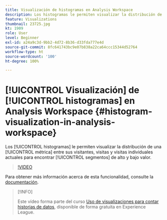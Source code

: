 ```yaml
---
title: Visualización de histogramas en Analysis Workspace
description: Los histogramas le permiten visualizar la distribución de una métrica entre sus visitantes, visitas y visitas actuales, para encontrar segmentos de alto y bajo valor.
feature: Visualizations
thumbnail: 23725.jpg
kt: 1909
role: User
level: Beginner
exl-id: a24a9c3d-9bb2-4d72-8b36-d33fda777e4d
source-git-commit: 8fc641743bc9e07b838a22ca64ccc15344d52764
workflow-type: ht
source-wordcount: '100'
ht-degree: 100%

---
```


# [!UICONTROL Visualización] de [!UICONTROL histogramas] en Analysis Workspace {#histogram-visualization-in-analysis-workspace}

Los [!UICONTROL histogramas] le permiten visualizar la distribución de una [!UICONTROL métrica] entre sus visitantes, visitas y visitas individuales actuales para encontrar [!UICONTROL segmentos] de alto y bajo valor.

>[!VIDEO](https://video.tv.adobe.com/v/23725/?quality=12&learn=on)

Para obtener más información acerca de esta funcionalidad, consulte la [documentación](https://experienceleague.adobe.com/docs/analytics/analyze/analysis-workspace/visualizations/histogram.html?lang=es).

>[!INFO]
>
> Este vídeo forma parte del curso [Uso de visualizaciones para contar historias de datos](https://experienceleague.adobe.com/?recommended=Analytics-U-1-2021.1.visualizations&amp;lang=es), disponible de forma gratuita en Experience League.
